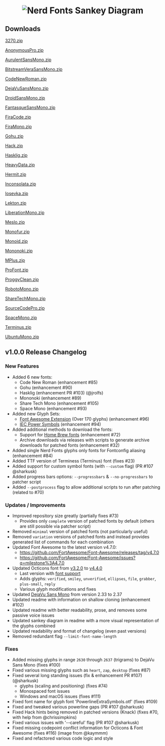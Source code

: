 <h1 align="center">
  <img src="https://raw.githubusercontent.com/wiki/ryanoasis/nerd-fonts/screenshots/v1.0.x/custom-sankey-glyphs-combined-diagram.png" alt="Nerd Fonts Sankey Diagram" />
</h1>

## Downloads

[3270.zip](https://github.com/ryanoasis/nerd-fonts/releases/download/v1.0.0/3270.zip)

[AnonymousPro.zip](https://github.com/ryanoasis/nerd-fonts/releases/download/v1.0.0/AnonymousPro.zip)

[AurulentSansMono.zip](https://github.com/ryanoasis/nerd-fonts/releases/download/v1.0.0/AurulentSansMono.zip)

[BitstreamVeraSansMono.zip](https://github.com/ryanoasis/nerd-fonts/releases/download/v1.0.0/BitstreamVeraSansMono.zip)

[CodeNewRoman.zip](https://github.com/ryanoasis/nerd-fonts/releases/download/v1.0.0/CodeNewRoman.zip)

[DejaVuSansMono.zip](https://github.com/ryanoasis/nerd-fonts/releases/download/v1.0.0/DejaVuSansMono.zip)

[DroidSansMono.zip](https://github.com/ryanoasis/nerd-fonts/releases/download/v1.0.0/DroidSansMono.zip)

[FantasqueSansMono.zip](https://github.com/ryanoasis/nerd-fonts/releases/download/v1.0.0/FantasqueSansMono.zip)

[FiraCode.zip](https://github.com/ryanoasis/nerd-fonts/releases/download/v1.0.0/FiraCode.zip)

[FiraMono.zip](https://github.com/ryanoasis/nerd-fonts/releases/download/v1.0.0/FiraMono.zip)

[Gohu.zip](https://github.com/ryanoasis/nerd-fonts/releases/download/v1.0.0/Gohu.zip)

[Hack.zip](https://github.com/ryanoasis/nerd-fonts/releases/download/v1.0.0/Hack.zip)

[Hasklig.zip](https://github.com/ryanoasis/nerd-fonts/releases/download/v1.0.0/Hasklig.zip)

[HeavyData.zip](https://github.com/ryanoasis/nerd-fonts/releases/download/v1.0.0/HeavyData.zip)

[Hermit.zip](https://github.com/ryanoasis/nerd-fonts/releases/download/v1.0.0/Hermit.zip)

[Inconsolata.zip](https://github.com/ryanoasis/nerd-fonts/releases/download/v1.0.0/Inconsolata.zip)

[Iosevka.zip](https://github.com/ryanoasis/nerd-fonts/releases/download/v1.0.0/Iosevka.zip)

[Lekton.zip](https://github.com/ryanoasis/nerd-fonts/releases/download/v1.0.0/Lekton.zip)

[LiberationMono.zip](https://github.com/ryanoasis/nerd-fonts/releases/download/v1.0.0/LiberationMono.zip)

[Meslo.zip](https://github.com/ryanoasis/nerd-fonts/releases/download/v1.0.0/Meslo.zip)

[Monofur.zip](https://github.com/ryanoasis/nerd-fonts/releases/download/v1.0.0/Monofur.zip)

[Monoid.zip](https://github.com/ryanoasis/nerd-fonts/releases/download/v1.0.0/Monoid.zip)

[Mononoki.zip](https://github.com/ryanoasis/nerd-fonts/releases/download/v1.0.0/Mononoki.zip)

[MPlus.zip](https://github.com/ryanoasis/nerd-fonts/releases/download/v1.0.0/MPlus.zip)

[ProFont.zip](https://github.com/ryanoasis/nerd-fonts/releases/download/v1.0.0/ProFont.zip)

[ProggyClean.zip](https://github.com/ryanoasis/nerd-fonts/releases/download/v1.0.0/ProggyClean.zip)

[RobotoMono.zip](https://github.com/ryanoasis/nerd-fonts/releases/download/v1.0.0/RobotoMono.zip)

[ShareTechMono.zip](https://github.com/ryanoasis/nerd-fonts/releases/download/v1.0.0/ShareTechMono.zip)

[SourceCodePro.zip](https://github.com/ryanoasis/nerd-fonts/releases/download/v1.0.0/SourceCodePro.zip)

[SpaceMono.zip](https://github.com/ryanoasis/nerd-fonts/releases/download/v1.0.0/SpaceMono.zip)

[Terminus.zip](https://github.com/ryanoasis/nerd-fonts/releases/download/v1.0.0/Terminus.zip)

[UbuntuMono.zip](https://github.com/ryanoasis/nerd-fonts/releases/download/v1.0.0/UbuntuMono.zip)

## v1.0.0 Release Changelog

### New Features
  - Added 6 new fonts:
    - Code New Roman (enhancement #85)
    - Gohu (enhancement #90)
    - Hasklig (enhancement PR #103) (@jrolfs)
    - Mononoki (enhancement #89)
    - Share Tech Mono (enhancement #105)
    - Space Mono (enhancement #93)
  - Added new Glyph Sets:
    - [Font Awesome Extension](http://andrelgava.github.io/font-awesome-extension/) (Over 170 glyphs) (enhancement #96)
    - [IEC Power Symbols](http://unicodepowersymbol.com/) (enhancement #94)
  - Added additional methods to download the fonts:
    - Support for [Home Brew fonts](https://github.com/caskroom/homebrew-fonts) (enhancement #72)
    - Archive downloads via releases with scripts to generate archive downloads for patched fonts (enhancement #32)
  - Added single Nerd Fonts glyphs only fonts for Fontconfig aliasing (enhancement #84)
  - Added TTF version of Terminess (Terminus) font (fixes #23)
  - Added support for custom symbol fonts (with `--custom` flag) (PR #107 @sharkusk)
  - Added progress bars options: `--progressbars` & `--no-progressbars` to patcher script
  - Added `--postprocess` flag to allow additional scripts to run after patching (related to #70)

### Updates / Improvements
  - Improved repository size greatly (partially fixes #73)
    - Provides only `complete` version of patched fonts by default (others are still possible via patcher script)
  - Removed `minimal` version of patched fonts (not particularly useful)
  - Removed `variation` versions of patched fonts and instead provides generated list of commands for each combination
  - Updated Font Awesome to the latest version v4.7.0:
    - https://github.com/FortAwesome/Font-Awesome/releases/tag/v4.7.0
    - https://github.com/FortAwesome/Font-Awesome/issues?q=milestone%3A4.7.0
  - Updated Octicons font from [v3.2.0](https://github.com/github/octicons/releases/tag/v3.2.0) to [v4.4.0](https://github.com/github/octicons/releases/tag/v4.4.0)
    - Last version with [font support](https://github.com/primer/octicons/issues/108)
    - Adds glyphs: `verified`, `smiley`, `unverified`, `ellipses`, `file`, `grabber`, `plus-small`, `reply`
    - Various glyph modifications and fixes
  - Updated [DejaVu Sans Mono](http://dejavu-fonts.org/wiki/Changelog) from version 2.33 to 2.37
  - Updated readme with information on shallow cloning (enhancement #102)
  - Updated readme with better readability, prose, and removes some passive voice issues
  - Updated sankey diagram in readme with a more visual representation of the glyphs combined
  - Updated readability and format of changelog (even past versions)
  - Removed redundant flag `--limit-font-name-length`

### Fixes
  - Added missing glyphs in range `2630` through `2637` (trigrams) to DejaVu Sans Mono (fixes #100)
  - Fixed various missing glyphs such as `heart`, `zap`, `desktop` (fixes #87)
  - Fixed several long standing issues (fix & enhancement PR #107) (@sharkusk)
    - glyphs (scaling and positioning) (fixes #74)
    - Monospaced font issues
    - Windows and macOS issues (fixes #111)
  - Fixed font name for glyph font 'PowerlineExtraSymbols.otf' (fixes #109)
  - Fixed and tweaked various powerline gaps (PR #107 @sharkusk)
  - Fixed Hack hints being removed in patched versions (Knack) (fixes #70, with help from @chrissimpkins)
  - Fixed various issues with '--careful' flag (PR #107 @sharkusk)
  - Fixed missing codepoint conflict information for Octicons & Font Awesome (fixes #116) (image from @kaymmm)
  - Fixed and refactored various code logic and style 
